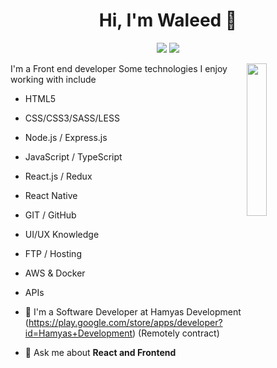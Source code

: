 
<h1 align="center">Hi, I'm Waleed 👋</h1>
<p align="center">
    <a href="https://twitter.com/waledk3mal"><img src="https://img.shields.io/badge/twitter-%231FA1F1?style=flat&logo=twitter&logoColor=white"/></a>
    <a href="https://www.linkedin.com/in/waledkamal"><img src="https://img.shields.io/badge/linkedin-%230177B5?style=flat&logo=linkedin&logoColor=white"/></a>
  </p>
  
  <img src="https://avatars.githubusercontent.com/u/55249888?v=4" align="right" width="25%"/>

I'm a Front end developer  Some technologies I enjoy working with include 

- HTML5

- CSS/CSS3/SASS/LESS

- Node.js / Express.js

- JavaScript / TypeScript

- React.js / Redux

- React Native

- GIT / GitHub 

- UI/UX Knowledge

- FTP / Hosting

- AWS & Docker

- APIs


- 🔭 I'm a Software Developer at Hamyas Development (https://play.google.com/store/apps/developer?id=Hamyas+Development) (Remotely contract)
- 💬 Ask me about **React and Frontend**

